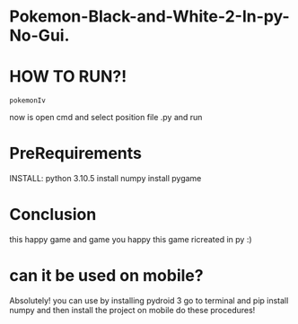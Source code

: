 # Pokemon-Black-and-White-2-In-py-No-Gui.

# HOW TO RUN?!
```
pokemonIv
```
now is open cmd and select position file .py and run 

# PreRequirements 
INSTALL: python 3.10.5 install numpy install pygame 

# Conclusion 
this happy game and game you happy this game ricreated in py :)

# can it be used on mobile?
Absolutely! you can use by installing pydroid 3 go to terminal and pip install numpy and then install the project on mobile do these procedures!

